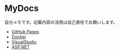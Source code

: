 # MyDocs

自分メモです。記載内容の活用は自己責任でお願いします。

- [GitHub Pages](GitHubPages.md)
- [Docker](Docker.md)
- [VisualStudio](VisualStudio.md)
- [ASP.NET](ASP.NET_VB.md)
